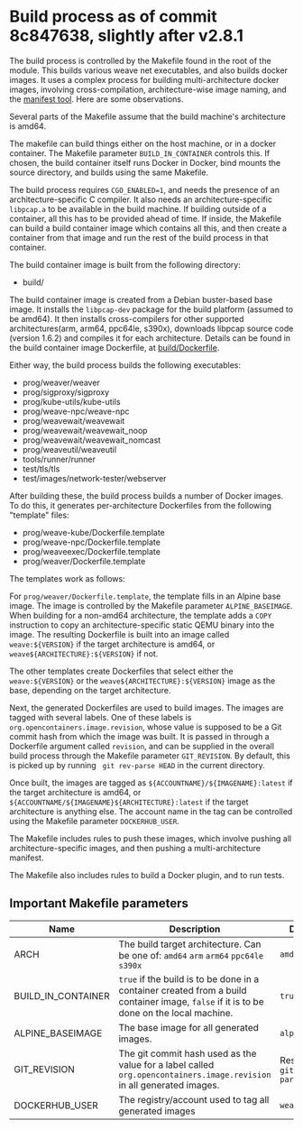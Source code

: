 # Build process as of commit 8c847638, slightly after v2.8.1

The build process is controlled by the Makefile found in the root of the module. This builds various weave net executables, and also builds docker images. It uses a complex process for building multi-architecture docker images, involving cross-compilation, architecture-wise image naming, and the [manifest tool](https://github.com/estesp/manifest-tool). Here are some observations.

Several parts of the Makefile assume that the build machine's architecture is amd64.

The makefile can build things either on the host machine, or in a docker container. The Makefile parameter `BUILD_IN_CONTAINER` controls this. If chosen, the build container itself runs Docker in Docker, bind mounts the source directory, and builds using the same Makefile.

The build process requires `CGO_ENABLED=1`, and needs the presence of an architecture-specific C compiler. It also needs an architecture-specific `libpcap.a` to be available in the build machine. If building outside of a container, all this has to be provided ahead of time. If inside, the Makefile can build a build container image which contains all this, and then create a container from that image and run the rest of the build process in that container.

The build container image is built from the following directory:

* build/

The build container image is created from a Debian buster-based base image. It installs the `libpcap-dev` package for the build platform (assumed to be amd64). It then installs cross-compilers for other supported architectures(arm, arm64, ppc64le, s390x), downloads libpcap source code (version 1.6.2) and compiles it for each architecture. Details can be found in the build container image Dockerfile, at [build/Dockerfile](../build/Dockerfile).

Either way, the build process builds the following executables:

* prog/weaver/weaver
* prog/sigproxy/sigproxy
* prog/kube-utils/kube-utils
* prog/weave-npc/weave-npc
* prog/weavewait/weavewait
* prog/weavewait/weavewait_noop
* prog/weavewait/weavewait_nomcast
* prog/weaveutil/weaveutil
* tools/runner/runner
* test/tls/tls
* test/images/network-tester/webserver

After building these, the build process builds a number of Docker images. To do this, it generates per-architecture Dockerfiles from the following "template" files:

* prog/weave-kube/Dockerfile.template
* prog/weave-npc/Dockerfile.template
* prog/weaveexec/Dockerfile.template
* prog/weaver/Dockerfile.template

The templates work as follows:

For `prog/weaver/Dockerfile.template`, the template fills in an Alpine base image. The image is controlled by the Makefile parameter `ALPINE_BASEIMAGE`. When building for a non-amd64 architecture, the template adds a `COPY` instruction to copy an architecture-specific static QEMU binary into the image. The resulting Dockerfile is built into an image called `weave:${VERSION}` if the target architecture is amd64, or `weave${ARCHITECTURE}:${VERSION}` if not.

The other templates create Dockerfiles that select either the `weave:${VERSION}` or the `weave${ARCHITECTURE}:${VERSION}` image as the base, depending on the target architecture.

Next, the generated Dockerfiles are used to build images. The images are tagged with several labels. One of these labels is `org.opencontainers.image.revision`, whose value is supposed to be a Git commit hash from which the image was built. It is passed in through a Dockerfile argument called `revision`, and can be supplied in the overall build process through the Makefile parameter `GIT_REVISION`. By default, this is picked up by running ` git rev-parse HEAD` in the current directory.

Once built, the images are tagged as `${ACCOUNTNAME}/${IMAGENAME}:latest` if the target architecture is amd64, or `${ACCOUNTNAME/${IMAGENAME}${ARCHITECTURE}:latest` if the target architecture is anything else. The account name in the tag can be controlled using the Makefile parameter `DOCKERHUB_USER`.

The Makefile includes rules to push these images, which involve pushing all architecture-specific images, and then pushing a multi-architecture manifest.

The Makefile also includes rules to build a Docker plugin, and to run tests.

## Important Makefile parameters
|Name|Description|Default|
|---|---|---|
|ARCH|The build target architecture. Can be one of: `amd64` `arm` `arm64` `ppc64le` `s390x`|`amd64`|
|BUILD_IN_CONTAINER|`true` if the build is to be done in a container created from a build container image, `false` if it is to be done on the local machine.|`true`|
|ALPINE_BASEIMAGE|The base image for all generated images.|`alpine:3.10`|
|GIT_REVISION|The git commit hash used as the value for a label called `org.opencontainers.image.revision` in all generated images.|Result of `git rev-parse HEAD`|
|DOCKERHUB_USER|The registry/account used to tag all generated images|`weaveworks`|
